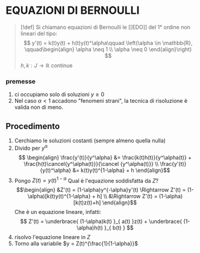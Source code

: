 # EQUAZIONI DI BERNOULLI

>[!def]
>Si chiamano equazioni di Bernoulli le [[EDO]] del 1° ordine non lineari del tipo:
> $$ y'(t) = k(t)y(t) + h(t)y(t)^\alpha\qquad \left(\alpha \in \mathbb{R}, \qquad\begin{align}
>\alpha \neq 1  \\
>\alpha \neq 0
>\end{align}\right) $$
>$h,k : J \to \mathbb{R}$ continue

### premesse
1. ci occupiamo solo di soluzioni $y \geq 0$
2. Nel caso $\alpha < 1$ accadono "fenomeni strani", la tecnica di risoluzione è valida non di meno.


## Procedimento

1. Cerchiamo le soluzioni costanti (sempre almeno quella nulla)
2. Divido per $y^\alpha$
$$
\begin{align}
\frac{y'(t)}{y^\alpha} &= \frac{k(t)h(t)}{y^\alpha(t)} + \frac{h(t)\cancel{y^\alpha(t)}}{\cancel {y^\alpha(t)}}  \\
\frac{y'(t)}{y(t)^\alpha} &= k(t)y(t)^{1-\alpha} + h
\end{align}$$
3. Pongo $Z(t) = y(t)^{1 - \alpha}$
Qual è l'equazione soddisfatta da $Z$?
$$\begin{align}
&Z'(t) = (1-\alpha)y^{-\alpha}y'(t) \Rightarrow Z'(t) = (1-\alpha)[k(t)y(t)^{1-\alpha} + h]  \\
&\Rightarrow Z'(t) = (1-\alpha)[k(t)z(t)+h]
\end{align}$$
Che è un equazione lineare, infatti:
$$ Z'(t) = \underbrace{ (1-\alpha)k(t) }_{ a(t) }z(t) + \underbrace{ (1-\alpha)h(t) }_{ b(t) } $$
4. risolvo l'equazione lineare in $Z$
5. Torno alla variabile $y = Z(t)^{\frac{1}{1-\alpha}}$